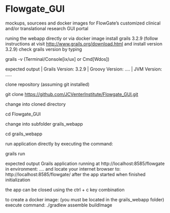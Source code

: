 # Flowgate_GUI

mockups, sourcees and docker images for FlowGate’s customized clinical and/or translational research GUI portal

runing the webapp directly or via docker image
install grails 3.2.9 (follow instructions at visit http://www.grails.org/download.html and install version 3.2.9)
check grails version by typing

grails -v  (Terminal/Console[ix/ux] or Cmd[Wdos])

expected output
| Grails Version: 3.2.9
| Groovy Version: ....
| JVM Version: .....

clone repository (assuming git installed)

git clone https://github.com/JCVenterInstitute/Flowgate_GUI.git

change into cloned directory

cd Flowgate_GUI

change into subfolder grails_webapp

cd grails_webapp

run application directly by executing the command:

grails run

expected output
Grails application running at http://localhost:8585/flowgate in environment: ....
and locate your internet browser to: http://localhost:8585/flowgate/ after the app started when finished initialization

the app can be closed using the ctrl + c key combination

to create a docker image:  (you must be located in the grails_webapp folder)
execute command: 
./gradlew assemble buildImage
